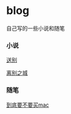 # blog

自己写的一些小说和随笔

### 小说
[送别](./小说/送别.md "送别")

[离别之城](./小说/离别之城.md "离别之城")

### 随笔
[到底要不要买mac](./随笔/到底要不要买mac.md "到底要不要买mac")